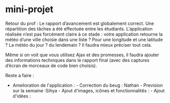 # mini-projet
Retour du prof : Le rapport d’avancement est globalement correct. Une répartition des tâches a été effectuée entre les étudiants. L’application réalisée n’est pas forcément claire à ce stade : votre application retourne la météo d’une ville choisie dans une liste ? Pour une longitude et une latitude ? La météo du jour ? du lendemain ? Il faudra mieux préciser tout cela.

Même si on voit que vous utilisez Ajax et des promesses, il faudra ajouter des informations techniques dans le rapport final (avec des captures d’écran de morceaux de code bien choisis).

Reste a faire : 
- Amelioration de l'application :
      - Correction du beug : Nathan
      - Prevision sur la semaine :Sihya
      - Ajout d'images, icônes et fonctionnalités :
      - Ajout d'idées : 

